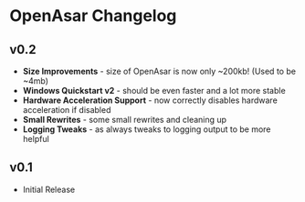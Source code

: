 # OpenAsar Changelog

## v0.2
- **Size Improvements** - size of OpenAsar is now only ~200kb! (Used to be ~4mb)
- **Windows Quickstart v2** - should be even faster and a lot more stable
- **Hardware Acceleration Support** - now correctly disables hardware acceleration if disabled
- **Small Rewrites** - some small rewrites and cleaning up
- **Logging Tweaks** - as always tweaks to logging output to be more helpful

## v0.1
- Initial Release